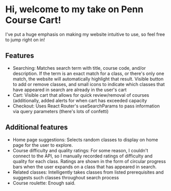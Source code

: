 # Hi, welcome to my take on Penn Course Cart!
I've put a huge emphasis on making my website intuitive to use, so feel free to jump right on in!

## Features
- Searching: Matches search term with title, course code, and/or description. If the term is an exact match for a class, or there's only one match, the website will automatically highlight that result. Visible button to add or remove classes, and small icons to indicate which classes that have appeared in search are already in the user's cart
- Cart: Visible cart that allows for quick review/removal of courses (additionally, added alerts for when cart has exceeded capacity
- Checkout: Uses React Router's useSearchParams to pass information via query parameters (there's lots of confetti)

## Additional features
- Home page suggestions: Selects random classes to display on home page for the user to explore.
- Course difficulty and quality ratings: For some reason, I couldn't connect to the API, so I manually recorded ratings of difficulty and quality for each class. Ratings are shown in the form of circular progress bars when the user expands on a class that has appeared in search.
- Related classes: Intelligently takes classes from listed prerequisites and suggests such classes throughout search process
- Course roulette: Enough said.
